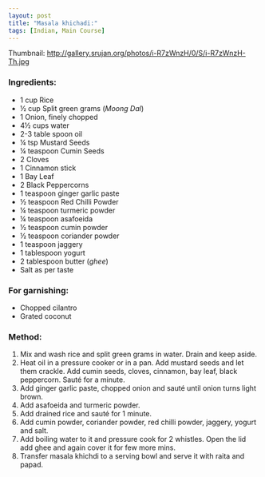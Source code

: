 ```yaml
---
layout: post
title: "Masala khichadi:"
tags: [Indian, Main Course]
---
```


Thumbnail: http://gallery.srujan.org/photos/i-R7zWnzH/0/S/i-R7zWnzH-Th.jpg


### Ingredients:
* 1 cup Rice
* ½ cup Split green grams (_Moong Dal_)
* 1 Onion, finely chopped
* 4½ cups water
* 2-3 table spoon oil
* ¼ tsp Mustard Seeds
* ¼ teaspoon Cumin Seeds
* 2 Cloves
* 1 Cinnamon stick
* 1 Bay Leaf
* 2 Black Peppercorns
* 1 teaspoon ginger garlic paste
* ½ teaspoon Red Chilli Powder
* ¼ teaspoon turmeric powder
* ¼ teaspoon asafoeida
* ½ teaspoon cumin powder
* ½ teaspoon coriander powder
* 1 teaspoon jaggery
* 1 tablespoon yogurt
* 2 tablespoon butter (_ghee_)
* Salt as per taste

### For garnishing:
* Chopped cilantro
* Grated coconut 

### Method:
1. Mix and wash rice and split green grams in water. Drain and keep aside.
2. Heat oil in a pressure cooker or in a pan. Add mustard seeds and let them crackle. Add  cumin seeds, cloves, cinnamon, bay leaf, black peppercorn. Sauté for a minute.
3. Add ginger garlic paste, chopped onion and sauté until onion turns light brown.
4. Add asafoeida and turmeric powder.
5. Add drained rice and sauté for 1 minute.
6. Add cumin powder, coriander powder, red chilli powder, jaggery, yogurt and salt.
7. Add boiling water to it and pressure cook for 2 whistles. Open the lid add ghee and again cover it for few more mins. 
8. Transfer masala khichdi to a serving bowl and serve it with raita and papad.